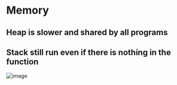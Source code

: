 # Memory
## Heap is slower and shared by all programs 
## Stack still run even if there is nothing in the function 

![image](https://github.com/user-attachments/assets/e3abb950-4f3b-4afc-91a8-e1b901c2e064)


